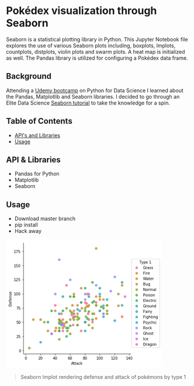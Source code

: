 # Pokédex visualization through Seaborn

Seaborn is a statistical plotting library in Python. This Jupyter Notebook file explores the use of various Seaborn plots including, boxplots, lmplots, countplots, distplots, violin plots and swarm plots. A heat map is initialized as well. The Pandas library is utilized for configuring a Pokédex data frame. 

## Background

Attending a [Udemy bootcamp](https://www.udemy.com/python-for-data-science-and-machine-learning-bootcamp/learn/v4/content) on Python for Data Science I learned about the Pandas, Matplotlib and Seaborn libraries. I decided to go through an Elite Data Science [Seaborn tutorial](https://elitedatascience.com/python-seaborn-tutorial) to take the knowledge for a spin. 

## Table of Contents

- [API's and Libraries](#API-&-Libraries)
- [Usage](#Usage)

## API & Libraries

- Pandas for Python
- Matplotlib
- Seaborn

## Usage

* Download master branch
* pip install
* Hack away

![mlplot](https://github.com/wassbeer/Seaborn-Pokemon/blob/master/public/images/lmplot.png?raw=true)

> Seaborn lmplot rendering defense and attack of pokémons by type 1